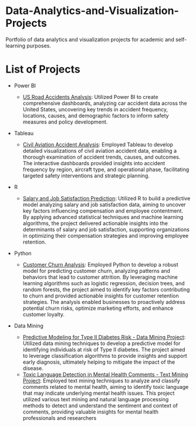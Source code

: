 # Data-Analytics-and-Visualization-Projects

Portfolio of data analytics and visualization projects for academic and self-learning purposes.

# List of Projects

- Power BI
  + [US Road Accidents Analysis](https://github.com/oanhnguyen98/Data-Analytics-and-Visualization-Projects/tree/main/US%20Road%20Accidents%20Analysis-%20Power%20BI%20Project): Utilized Power BI to create comprehensive dashboards, analyzing car accident data across the United States, uncovering key trends in accident frequency, locations, causes, and demographic factors to inform safety measures and policy development.

- Tableau
  + [Civil Aviation Accident Analysis](https://github.com/oanhnguyen98/Data-Analytics-and-Visualization-Projects/tree/main/Civil%20Aviation%20Accidents%20-%20Tableau%20Project): Employed Tableau to develop detailed visualizations of civil aviation accident data, enabling a thorough examination of accident trends, causes, and outcomes. The interactive dashboards provided insights into accident frequency by region, aircraft type, and operational phase, facilitating targeted safety interventions and strategic planning.

- R
  + [Salary and Job Satisfaction Prediction](https://github.com/oanhnguyen98/Data-Analytics-and-Visualization-Projects/tree/main/Salary%20and%20Job%20Satisfaction%20Prediction%20-%20R%20Project): Utilized R to build a predictive model analyzing salary and job satisfaction data, aiming to uncover key factors influencing compensation and employee contentment. By applying advanced statistical techniques and machine learning algorithms, the project delivered actionable insights into the determinants of salary and job satisfaction, supporting organizations in optimizing their compensation strategies and improving employee retention.
 
- Python
  + [Customer Churn Analysis](https://github.com/oanhnguyen98/Data-Analytics-and-Visualization-Projects/tree/main/Customer%20Churn%20-%20Python%20Project): Employed Python to develop a robust model for predicting customer churn, analyzing patterns and behaviors that lead to customer attrition. By leveraging machine learning algorithms such as logistic regression, decision trees, and random forests, the project aimed to identify key factors contributing to churn and provided actionable insights for customer retention strategies. The analysis enabled businesses to proactively address potential churn risks, optimize marketing efforts, and enhance customer loyalty.

- Data Mining
  + [Predictive Modeling for Type II Diabetes Risk - Data Mining Project](https://github.com/oanhnguyen98/Data-Analytics-and-Visualization-Projects/tree/main/Data%20Mining%20Projects%20-%20Orange%20Tool/Data%20Mining%20Project): Utilized data mining techniques to develop a predictive model for identifying individuals at risk of Type II diabetes. The project aimed to leverage classification algorithms to provide insights and support early diagnosis, ultimately helping to mitigate the impact of the disease.
  + [Toxic Language Detection in Mental Health Comments - Text Mining Project](https://github.com/oanhnguyen98/Data-Analytics-and-Visualization-Projects/tree/main/Data%20Mining%20Projects%20-%20Orange%20Tool/Text%20Mining%20Project): Employed text mining techniques to analyze and classify comments related to mental health, aiming to identify toxic language that may indicate underlying mental health issues. This project utilized various text mining and natural language processing methods to detect and understand the sentiment and context of comments, providing valuable insights for mental health professionals and researchers
